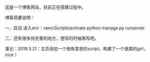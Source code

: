 
  这是一个博客网站，目前正在搭建过程中。

博客简要说明：

一、启动
	进入env：venv\Scripts\avtivate
	python manage.py runserver

二、还有很多待完善的地方，想写的时候再写吧。



事记：2019.3.21：主页添加一个很有意思的script，构建了一个很美的girl，nice！

